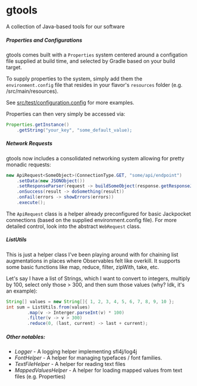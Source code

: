 # gtools
A collection of Java-based tools for our software

##### Properties and Configurations
gtools comes built with a `Properties` system centered around a configation file supplied at build time, and selected by Gradle based on your build target.

To supply properties to the system, simply add them the `environment.config` file that resides in your flavor's `resources` folder (e.g. /src/main/resources).

See [src/test/configuration.config](https://github.com.guardanis/gtools/blob/master/src/test/resources/environment.config) for more examples.

Properties can then very simply be accessed via:

```java
Properties.getInstance()
    .getString("your_key", "some_default_value);
```

##### Network Requests
gtools now includes a consolidated networking system allowing for pretty monadic requests:

```java
new ApiRequest<SomeObject>(ConnectionType.GET, "some/api/endpoint")
    .setData(new JSONObject())
    .setResponseParser(request -> buildSomeObject(response.getResponseJson())
    .onSuccess(result -> doSomething(result))
    .onFail(errors -> showErrors(errors))
    .execute();
```

The `ApiRequest` class is a helper already preconfigured for basic Jackpocket connections (based on the supplied environment.config file). For more detailed control, look into the abstract `WebRequest` class.

##### ListUtils
This is just a helper class I've been playing around with for chaining list augmentations in places where Observables felt like overkill. It supports some basic functions like map, reduce, filter, zipWith, take, etc.

Let's say I have a list of Strings, which I want to convert to integers, multiply by 100, select only those > 300, and then sum those values (why? Idk, it's an example):

```java
String[] values = new String[]{ 1, 2, 3, 4, 5, 6, 7, 8, 9, 10 };
int sum = ListUtils.from(values)
        .map(v -> Interger.parseInt(v) * 100)
        .filter(v -> v > 300)
        .reduce(0, (last, current) -> last + current);
```

##### Other notables:

* *Logger* - A logging helper implementing sfl4j/log4j
* *FontHelper* - A helper for managing typefaces / font families.
* *TextFileHelper* - A helper for reading text files
* *MappedValuesHelper* - A helper for loading mapped values from text files (e.g. Properties)

